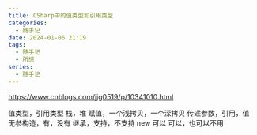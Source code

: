 ```yaml
---
title: CSharp中的值类型和引用类型
categories:
  - 随手记
date: 2024-01-06 21:19
tags:
  - 随手记
  - 所想
series:
  - 随手记
---
```


https://www.cnblogs.com/jjg0519/p/10341010.html

值类型，引用类型
栈，堆
赋值，一个浅拷贝，一个深拷贝
传递参数，引用，值
无参构造，有，没有
继承，支持，不支持
new 可以 可以，也可以不用
